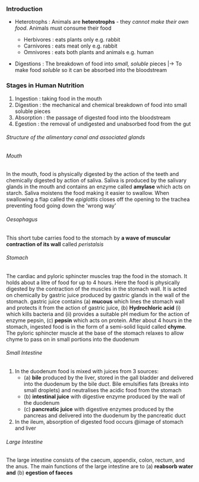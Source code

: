 ### Introduction
- Heterotrophs : Animals are __heterotrophs__ - they *cannot make their own food*. Animals must consume their food
	- Herbivores : eats plants only e.g. rabbit
	- Carnivores : eats meat only e.g. rabbit
	- Omnivores : eats both plants and animals e.g. human

- Digestions : The breakdown of food into *small, soluble* pieces
	|-> To make food *soluble* so it can be absorbed into the bloodstream

### Stages in Human Nutrition
1. Ingestion : taking food in the mouth
2. Digestion : the mechanical and chemical breakdown of food into small soluble pieces
3. Absorption : the passage of digested food into the bloodstream
4. Egestion : the removal of undigested and unabsorbed food from the gut

###### Structure of the alimentary canal and associated glands

###### Mouth
In the mouth, food is physically digested by the action of the teeth and chemically digested by action of saliva. Saliva is produced by the salivary glands in the mouth and contains an enzyme called **amylase** which acts on starch. Saliva moistens the food making it easier to swallow. When swallowing a flap called the *epiglottis* closes off the opening to the trachea preventing food going down the 'wrong way'

###### Oesophagus
This short tube carries food to the stomach by **a wave of muscular contraction of its wall** called *peristalsis* 

###### Stomach
The cardiac and pyloric sphincter muscles trap the food in the stomach. It holds about a litre of food for up to 4 hours. Here the food is physically digested by the contraction of the muscles in the stomach wall. It is acted on chemically by gastric juice produced by gastric glands in the wall of the stomach. gastric juice contains (a) **mucous** which lines the stomach wall and protects it from the action of gastric juice, (b) **Hydrochloric acid** (i) which kills bacteria and (ii)  provides a suitable pH medium for the action of enzyme pepsin, (c) **pepsin** which acts on protein. After about 4 hours in the stomach, ingested food is in the form of a semi-solid liquid called **chyme**. The pyloric sphincter muscle at the base of the stomach relaxes to allow chyme to pass on in small portions into the duodenum 

###### Small Intestine
1. In the duodenum food is mixed with juices from 3 sources:
	- (a) **bile** produced by the liver, stored in the gall bladder and delivered into the duodenum by the bile duct. Bile emulsifies fats (breaks into small droplets) and neutralises the acidic food from the stomach
	- (b) **intestinal juice** with digestive enzyme produced by the wall of the duodenum
	- (c) **pancreatic juice** with digestive enzymes produced by the pancreas and delivered into the duodenum by the pancreatic duct
2. In the ileum, absorption of digested food occurs
@image of stomach and liver

###### Large Intestine
The large intestine consists of the caecum, appendix, colon, rectum, and the anus. The main functions of the large intestine are to (a) **reabsorb water and** (b) **egestion of faeces**
